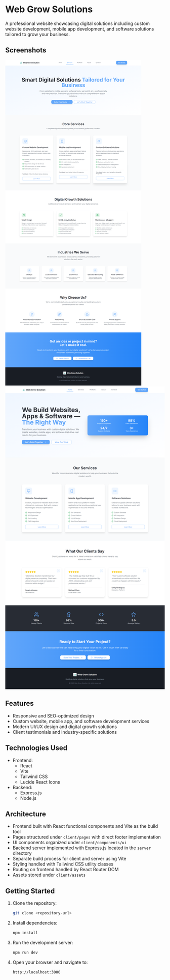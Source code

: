 # Web Grow Solutions

A professional website showcasing digital solutions including custom website development, mobile app development, and software solutions tailored to grow your business.

## Screenshots

![Homepage Screenshot](client/assets/ss1.png)  
![Services Page Screenshot](client/assets/ss2.png)  

## Features

- Responsive and SEO-optimized design
- Custom website, mobile app, and software development services
- Modern UI/UX design and digital growth solutions
- Client testimonials and industry-specific solutions

## Technologies Used

- Frontend:
  - React
  - Vite
  - Tailwind CSS
  - Lucide React Icons
- Backend:
  - Express.js
  - Node.js

## Architecture

- Frontend built with React functional components and Vite as the build tool
- Pages structured under `client/pages` with direct footer implementation
- UI components organized under `client/components/ui`
- Backend server implemented with Express.js located in the `server` directory
- Separate build process for client and server using Vite
- Styling handled with Tailwind CSS utility classes
- Routing on frontend handled by React Router DOM
- Assets stored under `client/assets`

## Getting Started

1. Clone the repository:
   ```bash
   git clone <repository-url>
   ```
2. Install dependencies:
   ```bash
   npm install
   ```
3. Run the development server:
   ```bash
   npm run dev
   ```
4. Open your browser and navigate to:
   ```
   http://localhost:3000
   ```

